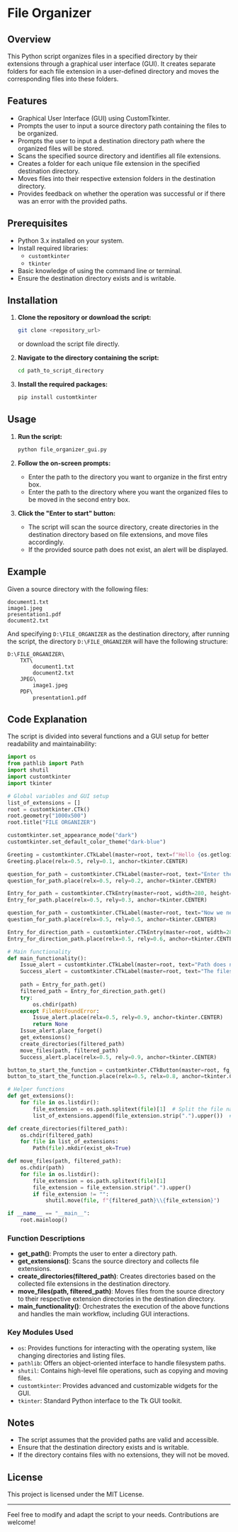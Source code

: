 # File Organizer

## Overview

This Python script organizes files in a specified directory by their extensions through a graphical user interface (GUI). It creates separate folders for each file extension in a user-defined directory and moves the corresponding files into these folders.

## Features

- Graphical User Interface (GUI) using CustomTkinter.
- Prompts the user to input a source directory path containing the files to be organized.
- Prompts the user to input a destination directory path where the organized files will be stored.
- Scans the specified source directory and identifies all file extensions.
- Creates a folder for each unique file extension in the specified destination directory.
- Moves files into their respective extension folders in the destination directory.
- Provides feedback on whether the operation was successful or if there was an error with the provided paths.

## Prerequisites

- Python 3.x installed on your system.
- Install required libraries:
  - `customtkinter`
  - `tkinter`
- Basic knowledge of using the command line or terminal.
- Ensure the destination directory exists and is writable.

## Installation

1. **Clone the repository or download the script:**

    ```bash
    git clone <repository_url>
    ```

    or download the script file directly.

2. **Navigate to the directory containing the script:**

    ```bash
    cd path_to_script_directory
    ```

3. **Install the required packages:**

    ```bash
    pip install customtkinter
    ```

## Usage

1. **Run the script:**

    ```bash
    python file_organizer_gui.py
    ```

2. **Follow the on-screen prompts:**

    - Enter the path to the directory you want to organize in the first entry box.
    - Enter the path to the directory where you want the organized files to be moved in the second entry box.

3. **Click the "Enter to start" button:**

    - The script will scan the source directory, create directories in the destination directory based on file extensions, and move files accordingly.
    - If the provided source path does not exist, an alert will be displayed.

## Example

Given a source directory with the following files:

```
document1.txt
image1.jpeg
presentation1.pdf
document2.txt
```

And specifying `D:\FILE_ORGANIZER` as the destination directory, after running the script, the directory `D:\FILE_ORGANIZER` will have the following structure:

```
D:\FILE_ORGANIZER\
    TXT\
        document1.txt
        document2.txt
    JPEG\
        image1.jpeg
    PDF\
        presentation1.pdf
```

## Code Explanation

The script is divided into several functions and a GUI setup for better readability and maintainability:

```python
import os
from pathlib import Path
import shutil
import customtkinter
import tkinter

# Global variables and GUI setup
list_of_extensions = []
root = customtkinter.CTk()
root.geometry("1000x500")
root.title("FILE ORGANIZER")

customtkinter.set_appearance_mode("dark")
customtkinter.set_default_color_theme("dark-blue")

Greeting = customtkinter.CTkLabel(master=root, text=f"Hello {os.getlogin()}", font=("Roboto", 24))
Greeting.place(relx=0.5, rely=0.1, anchor=tkinter.CENTER)

question_for_path = customtkinter.CTkLabel(master=root, text="Enter the path: ", font=("Roboto", 20))
question_for_path.place(relx=0.5, rely=0.2, anchor=tkinter.CENTER)

Entry_for_path = customtkinter.CTkEntry(master=root, width=280, height=30, corner_radius=15)
Entry_for_path.place(relx=0.5, rely=0.3, anchor=tkinter.CENTER)

question_for_path = customtkinter.CTkLabel(master=root, text="Now we need you to enter a directory path, in which filtered files will go:", font=("Roboto", 20))
question_for_path.place(relx=0.5, rely=0.5, anchor=tkinter.CENTER)

Entry_for_direction_path = customtkinter.CTkEntry(master=root, width=280, height=30, corner_radius=15)
Entry_for_direction_path.place(relx=0.5, rely=0.6, anchor=tkinter.CENTER)

# Main functionality
def main_functionality():
    Issue_alert = customtkinter.CTkLabel(master=root, text="Path does not exist", font=("Roboto", 24))
    Success_alert = customtkinter.CTkLabel(master=root, text="The files were organized", font=("Roboto", 24))
    
    path = Entry_for_path.get()
    filtered_path = Entry_for_direction_path.get()
    try:
        os.chdir(path)
    except FileNotFoundError:
        Issue_alert.place(relx=0.5, rely=0.9, anchor=tkinter.CENTER)
        return None
    Issue_alert.place_forget()
    get_extensions()
    create_directories(filtered_path)
    move_files(path, filtered_path)
    Success_alert.place(relx=0.5, rely=0.9, anchor=tkinter.CENTER)

button_to_start_the_function = customtkinter.CTkButton(master=root, fg_color="lightgray", width=200, height=60, text="Enter to start", font=("Roboto", 20), text_color="black", command=main_functionality)
button_to_start_the_function.place(relx=0.5, relx=0.8, anchor=tkinter.CENTER)

# Helper functions
def get_extensions():
    for file in os.listdir():
        file_extension = os.path.splitext(file)[1]  # Split the file name and its extension
        list_of_extensions.append(file_extension.strip(".").upper())  # Collect unique extensions in uppercase

def create_directories(filtered_path):
    os.chdir(filtered_path)
    for file in list_of_extensions:
        Path(file).mkdir(exist_ok=True)

def move_files(path, filtered_path):
    os.chdir(path)
    for file in os.listdir():
        file_extension = os.path.splitext(file)[1]
        file_extension = file_extension.strip(".").upper()
        if file_extension != "":
            shutil.move(file, f"{filtered_path}\\{file_extension}")

if __name__ == "__main__":
    root.mainloop()
```

### Function Descriptions

- **get_path()**: Prompts the user to enter a directory path.
- **get_extensions()**: Scans the source directory and collects file extensions.
- **create_directories(filtered_path)**: Creates directories based on the collected file extensions in the destination directory.
- **move_files(path, filtered_path)**: Moves files from the source directory to their respective extension directories in the destination directory.
- **main_functionality()**: Orchestrates the execution of the above functions and handles the main workflow, including GUI interactions.

### Key Modules Used

- `os`: Provides functions for interacting with the operating system, like changing directories and listing files.
- `pathlib`: Offers an object-oriented interface to handle filesystem paths.
- `shutil`: Contains high-level file operations, such as copying and moving files.
- `customtkinter`: Provides advanced and customizable widgets for the GUI.
- `tkinter`: Standard Python interface to the Tk GUI toolkit.

## Notes

- The script assumes that the provided paths are valid and accessible.
- Ensure that the destination directory exists and is writable.
- If the directory contains files with no extensions, they will not be moved.

## License

This project is licensed under the MIT License.

---

Feel free to modify and adapt the script to your needs. Contributions are welcome!
